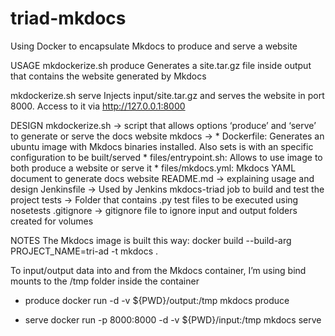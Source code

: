 # triad-mkdocs
Using Docker to encapsulate Mkdocs to produce and serve a website

USAGE
mkdockerize.sh produce
Generates a site.tar.gz file inside output that contains the website generated by Mkdocs

mkdockerize.sh serve
Injects input/site.tar.gz and serves the website in port 8000. Access to it via http://127.0.0.1:8000


DESIGN
mkdockerize.sh -> script that allows options ‘produce’ and ‘serve’ to generate or serve the docs website
mkdocs -> 
	* Dockerfile: Generates an ubuntu image with Mkdocs binaries installed. Also sets is with an specific configuration to be built/served
	* files/entrypoint.sh: Allows to use image to both produce a website or serve it
	* files/mkdocs.yml: Mkdocs YAML document to generate docs website
README.md -> explaining usage and design
Jenkinsfile -> Used by Jenkins mkdocs-triad job to build and test the project
tests -> Folder that contains .py test files to be executed using nosetests
.gitignore -> gitignore file to ignore input and output folders created for volumes


NOTES
The Mkdocs image is built this way:
docker build --build-arg PROJECT_NAME=tri-ad -t mkdocs .

To input/output data into and from the Mkdocs container, I’m using bind mounts to the /tmp folder inside the container 
* produce
docker run -d -v ${PWD}/output:/tmp mkdocs produce

* serve
docker run -p 8000:8000 -d -v ${PWD}/input:/tmp mkdocs serve
